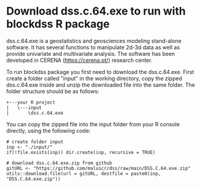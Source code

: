 
# Download dss.c.64.exe to run with blockdss R package

dss.c.64.exe is a geostatistics and geosciences modeling stand-alone software. It has several functions to manipulate 2d-3d data as well as provide univariate and multivariate analysis. The software has been developed in CERENA (https://cerena.pt/) research center. 

To run blockdss package you first need to download the dss.c.64.exe. First create a folder called "input" in the working directory, copy the zipped dss.c.64.exe inside and unzip the downloaded file into the same folder. The folder structure should be as follows:

```
+---your R project
|   \---input
|       \dss.c.64.exe
```

You can copy the zipped file into the input folder from your R console directly, using the following code:

```
# create folder input
inp <- "./input/"
if(!file.exists(inp)) dir.create(inp, recursive = TRUE)

# download dss.c.64.exe.zip from github
gitURL <- "https://github.com/maluicr/dss/raw/main/DSS.C.64.exe.zip"
utils::download.file(url = gitURL, destfile = paste0(inp, "DSS.C.64.exe.zip"))
```
